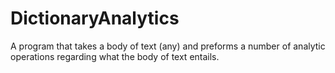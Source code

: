 # DictionaryAnalytics
A program that takes a body of text (any) and preforms a number of analytic operations regarding what the body of text entails.
